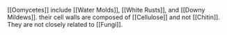 [[Oomycetes]] include [[Water Molds]], [[White Rusts]], and [[Downy Mildews]]. their cell walls are composed of [[Cellulose]] and not [[Chitin]]. They are not closely related to [[Fungi]].